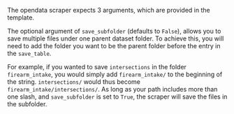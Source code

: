 

The opendata scraper expects 3 arguments, which are provided in the template.

The optional argument of `save_subfolder` (defaults to `False`), allows you to save multiple files under one parent dataset folder. To achieve this, you will need to add the folder you want to be the parent folder before the entry in the `save_table`.

For example, if you wanted to save `intersections` in the folder `firearm_intake`, you would simply add `firearm_intake/` to the beginning of the string. `intersections/` would thus become `firearm_intake/intersections/`. As long as your path includes more than one slash, and `save_subfolder` is set to `True`, the scraper will save the files in the subfolder.
